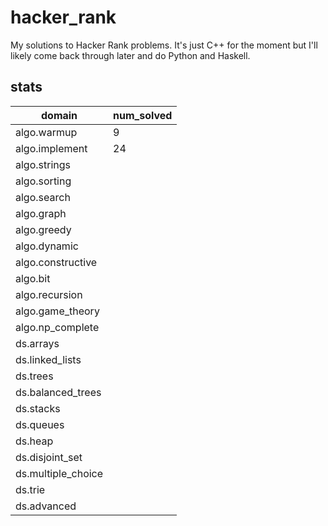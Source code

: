 # hacker_rank
My solutions to Hacker Rank problems. It's just C++ for the moment but I'll likely come back through later and do Python and Haskell.

## stats
|domain|num_solved|
|---|---|
|algo.warmup|9|
|algo.implement|24|
|algo.strings||
|algo.sorting||
|algo.search||
|algo.graph||
|algo.greedy||
|algo.dynamic||
|algo.constructive||
|algo.bit||
|algo.recursion||
|algo.game_theory||
|algo.np_complete||
|ds.arrays||
|ds.linked_lists||
|ds.trees||
|ds.balanced_trees||
|ds.stacks||
|ds.queues||
|ds.heap||
|ds.disjoint_set||
|ds.multiple_choice||
|ds.trie||
|ds.advanced||
